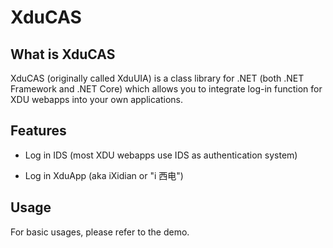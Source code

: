# XduCAS

## What is XduCAS

XduCAS (originally called XduUIA) is a class library for .NET (both .NET Framework and .NET Core) which allows you to integrate log-in function for XDU webapps into your own applications.

## Features

* Log in IDS (most XDU webapps use IDS as authentication system)

* Log in XduApp (aka iXidian or "i 西电")

## Usage

For basic usages, please refer to the demo.
